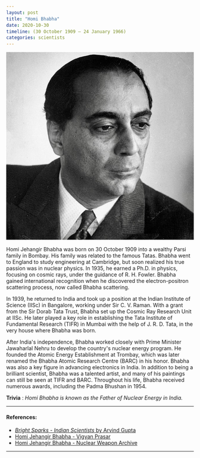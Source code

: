 ```yaml
---
layout: post
title: "Homi Bhabha"
date: 2020-10-30
timeline: (30 October 1909 – 24 January 1966)
categories: scientists
---
```


<img src="/images/Homi_Bhabha.jpeg" alt="Homi Bhabha Image" class="circular-img" />

Homi Jehangir Bhabha was born on 30 October 1909 into a wealthy Parsi family in Bombay. His family was related to the famous Tatas. Bhabha went to England to study engineering at Cambridge, but soon realized his true passion was in nuclear physics. In 1935, he earned a Ph.D. in physics, focusing on cosmic rays, under the guidance of R. H. Fowler. Bhabha gained international recognition when he discovered the electron-positron scattering process, now called Bhabha scattering.

In 1939, he returned to India and took up a position at the Indian Institute of Science (IISc) in Bangalore, working under Sir C. V. Raman. With a grant from the Sir Dorab Tata Trust, Bhabha set up the Cosmic Ray Research Unit at IISc. He later played a key role in establishing the Tata Institute of Fundamental Research (TIFR) in Mumbai with the help of J. R. D. Tata, in the very house where Bhabha was born.

After India's independence, Bhabha worked closely with Prime Minister Jawaharlal Nehru to develop the country's nuclear energy program. He founded the Atomic Energy Establishment at Trombay, which was later renamed the Bhabha Atomic Research Centre (BARC) in his honor. Bhabha was also a key figure in advancing electronics in India. In addition to being a brilliant scientist, Bhabha was a talented artist, and many of his paintings can still be seen at TIFR and BARC. Throughout his life, Bhabha received numerous awards, including the Padma Bhushan in 1954.

__Trivia__ : *Homi Bhabha is known as the Father of Nuclear Energy in India.*

---

#### References:
- [*Bright Sparks - Indian Scientists* by Arvind Gupta](https://www.insaindia.res.in/pdf/BS.pdf)
- [Homi Jehangir Bhabha - Vigyan Prasar](https://vigyanprasar.gov.in/bhabha-homi-jehangir/)
- [Homi Jehangir Bhabha - Nuclear Weapon Archive](https://nuclearweaponarchive.org/India/Bhabha.html)

---